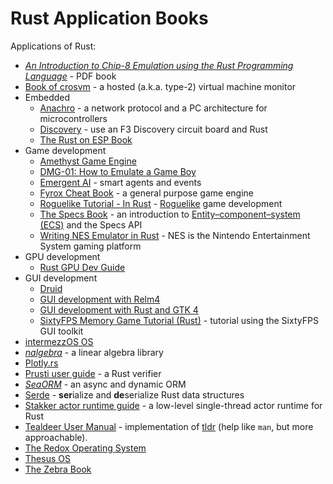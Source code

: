 # Rust Application Books

Applications of Rust:
* [_An Introduction to Chip-8 Emulation using the Rust Programming Language_](https://github.com/aquova/chip8-book/releases) - PDF book
* [Book of crosvm](https://google.github.io/crosvm/) - a hosted (a.k.a. type-2) virtual machine monitor
* Embedded
  * [Anachro](https://anachro.computer/) - a network protocol and a PC architecture for microcontrollers
  * [Discovery](https://docs.rust-embedded.org/discovery/) - use an F3 Discovery circuit board and Rust
  * [The Rust on ESP Book](https://esp-rs.github.io/book/)
* Game development
  * [Amethyst Game Engine](https://book.amethyst.rs/stable/)
  * [DMG-01: How to Emulate a Game Boy](https://rylev.github.io/DMG-01/public/book/)
  * [Emergent AI](https://psichix.github.io/emergent/) - smart agents and events
  * [Fyrox Cheat Book](https://fyrox-book.github.io/) - a general purpose game engine
  * [Roguelike Tutorial - In Rust](https://bfnightly.bracketproductions.com/) - [Roguelike](https://en.wikipedia.org/wiki/Roguelike) game development
  * [The Specs Book](https://specs.amethyst.rs/docs/tutorials/) - an introduction to [Entity–component–system (ECS)](https://en.wikipedia.org/wiki/Entity_component_system) and the Specs API
  * [Writing NES Emulator in Rust](https://bugzmanov.github.io/nes_ebook/index.html) - NES is the Nintendo Entertainment System gaming platform
* GPU development
  * [Rust GPU Dev Guide](https://embarkstudios.github.io/rust-gpu/book/)
* GUI development
  * [Druid](https://linebender.org/druid/)
  * [GUI development with Relm4](https://aaronerhardt.github.io/relm4-book/book/)
  * [GUI development with Rust and GTK 4](https://gtk-rs.org/gtk4-rs/stable/latest/book/)
  * [SixtyFPS Memory Game Tutorial (Rust)](https://sixtyfps.io/releases/0.1.4/docs/tutorial/rust/) - tutorial using the SixtyFPS GUI toolkit
* [intermezzOS OS](http://intermezzos.github.io/book/second-edition/)
* [_nalgebra_](https://nalgebra.org/docs/) - a linear algebra library
* [Plotly.rs](https://igiagkiozis.github.io/plotly/content/plotly_rs.html)
* [Prusti user guide](https://viperproject.github.io/prusti-dev/user-guide/) - a Rust verifier
* [_SeaORM_](https://www.sea-ql.org/SeaORM/docs/index) - an async and dynamic ORM
* [Serde](https://serde.rs/) - **ser**ialize and **de**serialize Rust data structures
* [Stakker actor runtime guide](https://uazu.github.io/stakker/about.html) - a low-level single-thread actor runtime for Rust
* [Tealdeer User Manual](https://dbrgn.github.io/tealdeer/) - implementation of [tldr](https://github.com/tldr-pages/tldr) (help like `man`, but more approachable).
* [The Redox Operating System](https://doc.redox-os.org/book/)
* [Thesus OS](https://theseus-os.github.io/Theseus/book/index.html)
* [The Zebra Book](https://zebra.zfnd.org/)
